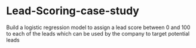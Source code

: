 # Lead-Scoring-case-study
Build a logistic regression model to assign a lead score between 0 and 100 to each of the leads which can be used by the company to target potential leads
